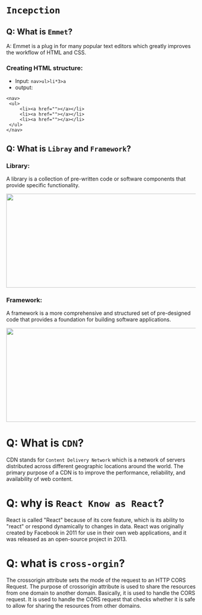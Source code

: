 # `Incepction`

## Q: What is `Emmet`?
   A: Emmet is a plug in for many popular text editors which greatly improves the workflow of HTML and CSS.
   ### Creating HTML structure:
   * Input: `nav>ul>li*3>a`
   * output:
   ```
<nav>
    <ul>
        <li><a href=""></a></li>
        <li><a href=""></a></li>
        <li><a href=""></a></li>
    </ul>
</nav>

 ```
## Q: What is `Libray` and `Framework`?
### Library:
A library is a collection of pre-written code or software components that provide specific functionality.

<img  height="250px" width="900px" src="https://miro.medium.com/v2/resize:fit:1100/format:webp/1*VY_o_08nq3YRylQLza5EDg.png">

### Framework:
A framework is a more comprehensive and structured set of pre-designed code that provides a foundation for building software applications.

<img  height="250px" width="900px" src="https://miro.medium.com/v2/resize:fit:1100/format:webp/1*ij6jDTgS5_ldFZbsOfBYDg.png">

# Q: What is `CDN`?
CDN stands for `Content Delivery Network` which is a network of servers distributed across different geographic locations around the world. The primary purpose of a CDN is to improve the performance, reliability, and availability of web content.
      
# Q: why is `React Know as React`?
React is called "React" because of its core feature, which is its ability to "react" or respond dynamically to changes in data. React was originally created by Facebook in 2011 for use in their own web applications, and it was released as an open-source project in 2013.

# Q: what is `cross-orgin`?
The crossorigin attribute sets the mode of the request to an HTTP CORS Request. The purpose of crossorigin attribute is used to share the resources from one domain to another domain. Basically, it is used to handle the CORS request. It is used to handle the CORS request that checks whether it is safe to allow for sharing the resources from other domains.
